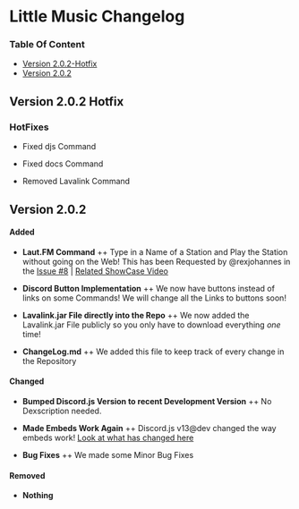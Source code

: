 # Little Music Changelog


### Table Of Content
- [Version 2.0.2-Hotfix](#version-2.0.2-Hotfix)
- [Version 2.0.2](#version-2.0.2)


## Version 2.0.2 Hotfix

### HotFixes
+ Fixed djs Command

+ Fixed docs Command

- Removed Lavalink Command


## Version 2.0.2

#### Added
+ **Laut.FM Command**
++ Type in a Name of a Station and Play the Station without going on the Web! This has been Requested by @rexjohannes in the [Issue #8](https://github.com/littlestudios69/Little_Music/issues/8) | [Related ShowCase Video](https://youtu.be/ydOClfEQ2Zo)

+ **Discord Button Implementation**
++ We now have buttons instead of links on some Commands! We will change all the Links to buttons soon!

+ **Lavalink.jar File directly into the Repo**
++ We now added the Lavalink.jar File publicly so you only have to download everything *one* time!

+ **ChangeLog.md**
++ We added this file to keep track of every change in the Repository

#### Changed

+ **Bumped Discord.js Version to recent Development Version**
++ No Dexscription needed.

+ **Made Embeds Work Again**
++ Discord.js v13@dev changed the way embeds work! [Look at what has changed here](https://deploy-preview-680--discordjs-guide.netlify.app/additional-info/changes-in-v13.html)

+ **Bug Fixes**
++ We made some Minor Bug Fixes

#### Removed

- **Nothing**
